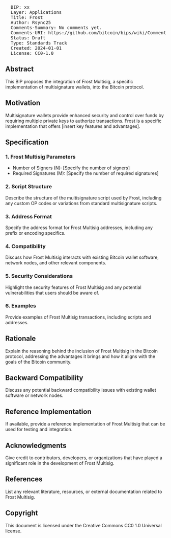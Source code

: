 <pre>
  BIP: xx
  Layer: Applications
  Title: Frost 
  Author: Rsync25
  Comments-Summary: No comments yet.
  Comments-URI: https://github.com/bitcoin/bips/wiki/Comments:BIP-xx
  Status: Draft
  Type: Standards Track
  Created: 2024-01-01
  License: CC0-1.0
</pre>

## Abstract

This BIP proposes the integration of Frost Multisig, a specific implementation of multisignature wallets, into the Bitcoin protocol.

## Motivation

Multisignature wallets provide enhanced security and control over funds by requiring multiple private keys to authorize transactions. Frost is a specific implementation that offers [insert key features and advantages].

## Specification

### 1. Frost Multisig Parameters

- Number of Signers (N): [Specify the number of signers]
- Required Signatures (M): [Specify the number of required signatures]

### 2. Script Structure

Describe the structure of the multisignature script used by Frost, including any custom OP codes or variations from standard multisignature scripts.

### 3. Address Format

Specify the address format for Frost Multisig addresses, including any prefix or encoding specifics.

### 4. Compatibility

Discuss how Frost Multisig interacts with existing Bitcoin wallet software, network nodes, and other relevant components.

### 5. Security Considerations

Highlight the security features of Frost Multisig and any potential vulnerabilities that users should be aware of.

### 6. Examples

Provide examples of Frost Multisig transactions, including scripts and addresses.

## Rationale

Explain the reasoning behind the inclusion of Frost Multisig in the Bitcoin protocol, addressing the advantages it brings and how it aligns with the goals of the Bitcoin community.

## Backward Compatibility

Discuss any potential backward compatibility issues with existing wallet software or network nodes.

## Reference Implementation

If available, provide a reference implementation of Frost Multisig that can be used for testing and integration.

## Acknowledgments

Give credit to contributors, developers, or organizations that have played a significant role in the development of Frost Multisig.

## References

List any relevant literature, resources, or external documentation related to Frost Multisig.

## Copyright

This document is licensed under the Creative Commons CC0 1.0 Universal license.
